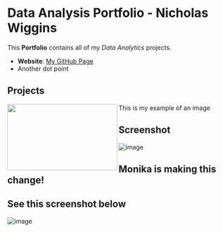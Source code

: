 # Data Analysis Portfolio - Nicholas Wiggins
This **Portfolio** contains all of my *Data Analytics* projects.
- **Website**: [My GitHub Page](https://github.com/Nijawi/May_Portfolio)
- Another dot point

## Projects
<img align="left" width="250" height="150" src="https://user-images.githubusercontent.com/67612228/184837530-9a4537b3-22f0-495c-90d1-6ccdcb4bc4bd.png">

This is my example of an image

## Screenshot
![image](https://user-images.githubusercontent.com/67612228/236378288-4155b9f5-3c20-4a7a-86ba-d7d28ee80d62.png)


## Monika is making this change!

## See this screenshot below
![image](https://user-images.githubusercontent.com/60171901/236380237-09c85a48-09af-428c-b2ce-728593453396.png)
